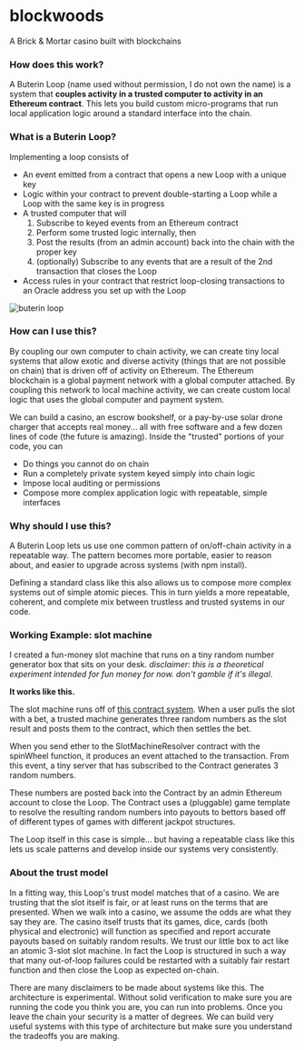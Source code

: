 # blockwoods
A Brick &amp; Mortar casino built with blockchains

### How does this work?

A Buterin Loop (name used without permission, I do not own the name) is a system that **couples activity in a trusted computer to activity in an Ethereum contract**. This lets you build custom micro-programs that run local application logic around a standard interface into the chain.

### What is a Buterin Loop?
 
Implementing a loop consists of
 
* An event emitted from a contract that opens a new Loop with a unique key
* Logic within your contract to prevent double-starting a Loop while a Loop with the same key is in progress
* A trusted computer that will
    1) Subscribe to keyed events from an Ethereum contract
    2) Perform some trusted logic internally, then
    3) Post the results (from an admin account) back into the chain with the proper key
    4) (optionally) Subscribe to any events that are a result of the 2nd transaction that closes the Loop
* Access rules in your contract that restrict loop-closing transactions to an Oracle address you set up with the Loop

![buterin loop](https://i.imgur.com/3F1sa21.png)

### How can I use this?

By coupling our own computer to chain activity, we can create tiny local systems that allow exotic and diverse activity (things that are not possible on chain) that is driven off of activity on Ethereum. The Ethereum blockchain is a global payment network with a global computer attached. By coupling this network to local machine activity, we can create custom local logic that uses the global computer and payment system.

 We can build a casino, an escrow bookshelf, or a pay-by-use solar drone charger that accepts real money... all with free software and a few dozen lines of code (the future is amazing). Inside the "trusted" portions of your code, you can

* Do things you cannot do on chain
* Run a completely private system keyed simply into chain logic
* Impose local auditing or permissions
* Compose more complex application logic with repeatable, simple interfaces

### Why should I use this?

A Buterin Loop lets us use one common pattern of on/off-chain activity in a repeatable way. The pattern becomes more portable, easier to reason about, and easier to upgrade across systems (with npm install).

Defining a standard class like this also allows us to compose more complex systems out of simple atomic pieces. This in turn yields a more repeatable, coherent, and complete mix between trustless and trusted systems in our code.

### Working Example: slot machine

I created a fun-money slot machine that runs on a tiny random number generator box that sits on your desk. *disclaimer: this is a theoretical experiment intended for fun money for now. don't gamble if it's illegal*.

**It works like this.**

The slot machine runs off of [this contract system](https://github.com/brynwaldwick/blockwoods/blob/master/contracts/slot-machine.coffee). When a user pulls the slot with a bet, a trusted machine generates three random numbers as the slot result and posts them to the contract, which then settles the bet.

When you send ether to the SlotMachineResolver contract with the spinWheel function, it produces an event attached to the transaction. From this event, a tiny server that has subscribed to the Contract generates 3 random numbers.

These numbers are posted back into the Contract by an admin Ethereum account to close the Loop. The Contract uses a (pluggable) game template to resolve the resulting random numbers into payouts to bettors based off of different types of games with different jackpot structures.

The Loop itself in this case is simple... but having a repeatable class like this lets us scale patterns and develop inside our systems very consistently.

### About the trust model

In a fitting way, this Loop's trust model matches that of a casino. We are trusting that the slot itself is fair, or at least runs on the terms that are presented. When we walk into a casino, we assume the odds are what they say they are. The casino itself trusts that its games, dice, cards (both physical and electronic) will function as specified and report accurate payouts based on suitably random results. We trust our little box to act like an atomic 3-slot slot machine. In fact the Loop is structured in such a way that many out-of-loop failures could be restarted with a suitably fair restart function and then close the Loop as expected on-chain.

There are many disclaimers to be made about systems like this. The architecture is experimental. Without solid verification to make sure you are running the code you think you are, you can run into problems. Once you leave the chain your security is a matter of degrees. We can build very useful systems with this type of architecture but make sure you understand the tradeoffs you are making.

